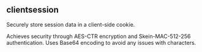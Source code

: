## clientsession

Securely store session data in a client-side cookie.

Achieves security through AES-CTR encryption and Skein-MAC-512-256
authentication.  Uses Base64 encoding to avoid any issues with characters.
